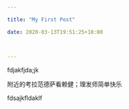 ```yaml
---

title: "My First Post"

date: 2020-03-13T19:51:25+10:00



---
```




fdjakfjda;jk 





附近的考拉范德萨看赖健；理发师简单快乐





fdsajkfldaklf


